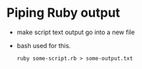 Piping Ruby output
==================

-   make script text output go into a new file
-   bash used for this.

        ruby some-script.rb > some-output.txt
